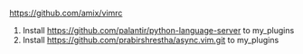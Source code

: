 https://github.com/amix/vimrc

1. Install https://github.com/palantir/python-language-server to my_plugins
2. Install https://github.com/prabirshrestha/async.vim.git to my_plugins
